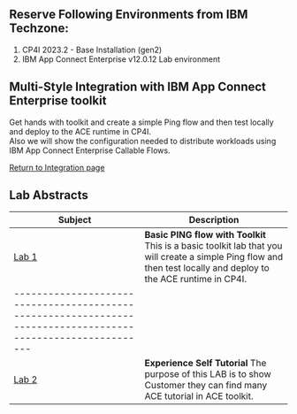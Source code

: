 ## Reserve Following Environments from IBM Techzone:
1. CP4I 2023.2 - Base Installation (gen2)
2. IBM App Connect Enterprise v12.0.12 Lab environment


## Multi-Style Integration with IBM App Connect Enterprise toolkit

Get hands with toolkit and create a simple Ping flow and then test locally and deploy to the ACE runtime in CP4I.  
Also we will show the configuration needed to distribute workloads using IBM App Connect Enterprise Callable Flows.

[Return to Integration page](../index.md)

## Lab Abstracts

|  Subject                            | Description                                            |                                                               
|-------------------------|------------------------------------------------------------------------------------------------------------|
| [Lab 1](Lab_1/ReadMe.md)       | **Basic PING flow with Toolkit** This is a basic toolkit lab that you will create a simple Ping flow and then test locally and deploy to the ACE runtime in CP4I. 
------------------------------------------------------------------------------------------------------------|
| [Lab 2](Lab_2/ReadMe.md)       |**Experience Self Tutorial** The purpose of this LAB is to show Customer they can find many ACE tutorial in ACE toolkit.
